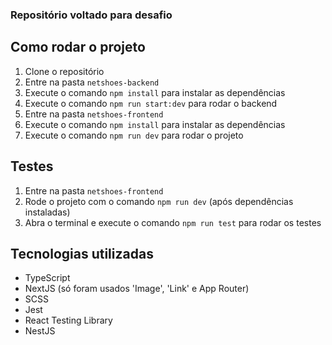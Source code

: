### Repositório voltado para desafio

## Como rodar o projeto

1. Clone o repositório
2. Entre na pasta `netshoes-backend`
3. Execute o comando `npm install` para instalar as dependências
4. Execute o comando `npm run start:dev` para rodar o backend
5. Entre na pasta `netshoes-frontend`
6. Execute o comando `npm install` para instalar as dependências
7. Execute o comando `npm run dev` para rodar o projeto

## Testes

1. Entre na pasta `netshoes-frontend`
2. Rode o projeto com o comando `npm run dev` (após dependências instaladas)
3. Abra o terminal e execute o comando `npm run test` para rodar os testes

## Tecnologias utilizadas

- TypeScript
- NextJS (só foram usados 'Image', 'Link' e App Router)
- SCSS
- Jest
- React Testing Library
- NestJS
